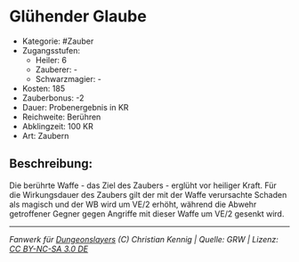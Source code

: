 # Glühender Glaube  
- Kategorie: #Zauber  
- Zugangsstufen:  
  - Heiler: 6  
  - Zauberer: -  
  - Schwarzmagier: -  
- Kosten: 185  
- Zauberbonus: -2  
- Dauer: Probenergebnis in KR  
- Reichweite: Berühren  
- Abklingzeit: 100 KR  
- Art: Zaubern     

## Beschreibung:
Die berührte Waffe - das Ziel des Zaubers - erglüht vor heiliger Kraft. Für die Wirkungsdauer des Zaubers gilt der mit der Waffe verursachte Schaden als magisch und der WB wird um VE/2 erhöht, während die Abwehr getroffener Gegner gegen Angriffe mit dieser Waffe um VE/2 gesenkt wird.


___
*Fanwerk für [Dungeonslayers](https://www.dungeonslayers.net/) (C) Christian Kennig | Quelle: GRW | Lizenz: [CC BY-NC-SA 3.0 DE](https://creativecommons.org/licenses/by-nc-sa/3.0/de/)*